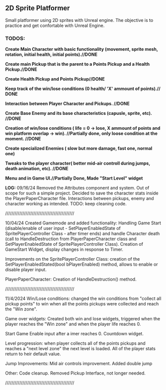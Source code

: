 ## 2D Sprite Platformer

Small platformer using 2D sprites with Unreal engine. The objective is to practice and get confortable with Unreal Engine.

### TODOS:

**Create Main Character with basic functionality (movement, sprite mesh, rotation, initial health, initial points).//DONE**

**Create main Pickup that is the parent to a Points Pickup and a Health Pickup.//DONE**

**Create Health Pickup and Points Pickup//DONE**

**Keep track of the win/lose conditions (0 health/ 'X' ammount of points).// DONE**

**Interaction between Player Character and Pickups. //DONE**

**Create Base Enemy and its base characteristics (capusle, sprite, etc). //DONE**

**Creation of win/lose conditions ( life = 0 -> lose,  X ammount of points and win platform overlap -> win). //Partially done, only loose condition at the moment. //DONE**

**Create specialized Enemies ( slow but more damage, fast one, normal one)**

**Tweaks to the player character( better mid-air controll during jumps, death animation, etc). //DONE**

**Menu and in Game UI.//Partially Done, Made "Start Level" widget**

**LOG:**
09/16/24
Removed the Attributes component and system. Out of scope for such a simple project. 
Decided to save the character stats inside the PlayerPaperCharacter file. 
Interactions between pickups, enemy and character working as intended. 
TODO: keep cleaning code.

////////////////////////////////////////////

10/04/24
Created Gamemode and added functionality:
Handling Game Start (disable/enable of user input - SetPlayerEnabledState of SpritePlayerController Class - after timer ends) and handle Character death (call to HandleDestruction from PlayerPaperCharacter class and SetPlayerEnabledState of SpritePlayerController Class).
Creation of GameStart Widget, display changes in response to Timer.

Improvements on the SpritePlayerController Class: creation of the SetPlayerEnabledStated(bool bPlayerEnabled) method, allows to enable or disable player input.

PlayerPaperCharacter: 
Creation of HandleDestruction() method.

////////////////////////////////////////////

11/4/2024
Win/Lose conditions:
changed the win conditions from "collect all pickup points" to win when all the points pickups were collected and reach the "Win zone".

Game over widgets:
Created both win and lose widgets, triggered when the player reaches the "Win zone" and when the player life reaches 0.

Start Game
Enable input after a imer reaches 0.
Countdown widget.

Level progression:
when player collects all of the points pickups and reaches a "next level zone" the next level is loaded. All of the player stats return to heir default value.

Jump Improvements:
Mid air controls improvement.
Added double jump

Other:
Code cleanup.
Removed Pickup Interface, not longer needed.

////////////////////////////////////////////
